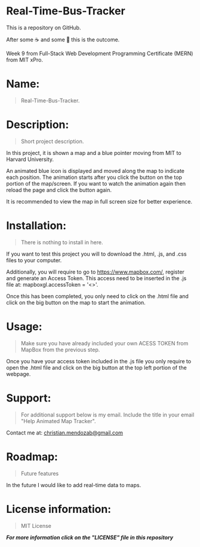# Real-Time-Bus-Tracker

This is a repository on GitHub.

After some ☕ and some 🍎 this is the outcome.

Week 9 from Full-Stack Web Development Programming Certificate (MERN) from MIT xPro.

# Name:
> Real-Time-Bus-Tracker. 


# Description: 
> Short project description. 

In this project, it is shown a map and a blue pointer moving from MIT to Harvard University.

An animated blue icon is displayed and moved along the map to indicate each position. The animation starts after you click the button on the top portion of the map/screen.
If you want to watch the animation again then reload the page and click the button again. 

It is recommended to view the map in full screen size for better experience.

# Installation: 
> There is nothing to install in here.

If you want to test this project you will to download the .html, .js, and .css files to your computer. 

Additionally, you will require to go to https://www.mapbox.com/, register and generate an Access Token. This access need to be inserted in the .js file at: mapboxgl.accessToken = '<<INSERT ACCESS TOKEN HERE>>'.
  
Once this has been completed, you only need to click on the .html file and click on the big button on the map to start the animation.

# Usage: 
> Make sure you have already included your own ACESS TOKEN from MapBox from the previous step.

Once you have your access token included in the .js file you only require to open the .html file and click on the big button at the top left portion of the webpage.

# Support: 
> For additional support below is my email. Include the title in your email "Help Animated Map Tracker".

Contact me at: christian.mendozab@gmail.com

# Roadmap: 
> Future features

In the future I would like to add real-time data to maps.

# License information: 
> MIT License

***For more information click on the "LICENSE" file in this repository***
